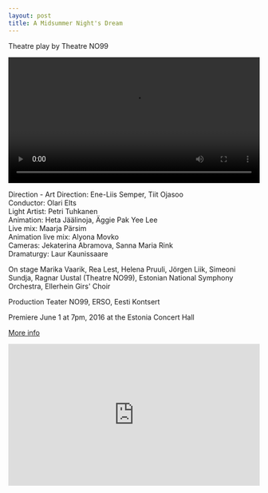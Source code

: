 ```yaml
---
layout: post
title: A Midsummer Night's Dream
---
```


Theatre play by Theatre NO99

<video width="100%" controls>
  <source src="./assets/images/midsummer/midsummer001.mp4" type="video/mp4">
</video>

Direction - Art Direction: Ene-Liis Semper, Tiit Ojasoo  
Conductor: Olari Elts  
Light Artist: Petri Tuhkanen  
Animation: Heta Jäälinoja, Äggie Pak Yee Lee  
Live mix: Maarja Pärsim  
Animation live mix: Alyona Movko  
Cameras: Jekaterina Abramova, Sanna Maria Rink  
Dramaturgy: Laur Kaunissaare

On stage Marika Vaarik, Rea Lest, Helena Pruuli, Jörgen Liik, Simeoni Sundja, Ragnar Uustal (Theatre NO99), Estonian National Symphony Orchestra, Ellerhein Girs' Choir

Production Teater NO99, ERSO, Eesti Kontsert

Premiere June 1 at 7pm, 2016 at the Estonia Concert Hall

[More info](https://no99.ee/productions/no40-a-midsummer-night-s-dream)

<div style="padding:56.25% 0 0 0;position:relative;">
  <iframe src="https://player.vimeo.com/video/185817416?title=0&portrait=0&byline=0&dnt=1" style="position:absolute;top:0;left:0;width:100%;height:100%;" frameborder="0" allow="autoplay; fullscreen; picture-in-picture" allowfullscreen></iframe>
</div><script src="https://player.vimeo.com/api/player.js"></script>